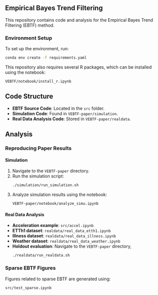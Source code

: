 ## Empirical Bayes Trend Filtering

This repository contains code and analysis for the Empirical Bayes Trend Filtering (EBTF) method.

### Environment Setup
To set up the environment, run:
```bash
conda env create -f requirements.yaml
```
This repository also requires several R packages, which can be installed using the notebook:
```
VEBTF/notebook/install_r.ipynb
```

## Code Structure
- **EBTF Source Code**: Located in the `src` folder.
- **Simulation Code**: Found in `VEBTF-paper/simulation`.
- **Real Data Analysis Code**: Stored in `VEBTF-paper/realdata`.

## Analysis
### Reproducing Paper Results

#### Simulation
1. Navigate to the `VEBTF-paper` directory.
2. Run the simulation script:
   ```bash
   ./simulation/run_simulation.sh
   ```
3. Analyze simulation results using the notebook:
   ```
   VEBTF-paper/notebook/analyze_simu.ipynb
   ```

#### Real Data Analysis
- **Acceleration example**: `src/accel.ipynb`
- **ETTh1 dataset**: `realdata/real_data_etth1.ipynb`
- **Illness dataset**: `realdata/real_data_illness.ipynb`
- **Weather dataset**: `realdata/real_data_weather.ipynb`
- **Holdout evaluation**: Navigate to the `VEBTF-paper` directory,
  ```bash
  ./realdata/run_realdata.sh
  ```

### Sparse EBTF Figures
Figures related to sparse EBTF are generated using:
```
src/test_sparse.ipynb
